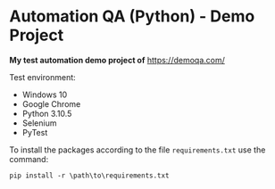 # Automation QA (Python) - Demo Project
**My test automation demo project of** https://demoqa.com/

Test environment:
- Windows 10
- Google Chrome
- Python 3.10.5
- Selenium
- PyTest

To install the packages according to the file `requirements.txt` use the command: 
```
pip install -r \path\to\requirements.txt
```